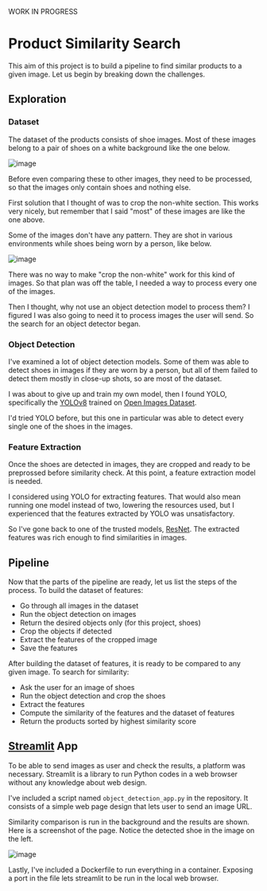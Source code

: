 WORK IN PROGRESS

# Product Similarity Search
This aim of this project is to build a pipeline to find similar products to a given image. Let us begin by breaking down the challenges.

## Exploration
### Dataset
The dataset of the products consists of shoe images. Most of these images belong to a pair of shoes on a white background like the one below.

![image](https://github.com/user-attachments/assets/db6f7876-ff9c-4b04-a451-4b7d349bbee4)

Before even comparing these to other images, they need to be processed, so that the images only contain shoes and nothing else.

First solution that I thought of was to crop the non-white section. This works very nicely, but remember that I said "most" of these images are like the one above.

Some of the images don't have any pattern. They are shot in various environments while shoes being worn by a person, like below.

![image](https://github.com/user-attachments/assets/bc3b3ee0-3a8d-4334-b8e5-b38b7340155d)

There was no way to make "crop the non-white" work for this kind of images. So that plan was off the table, I needed a way to process every one of the images.

Then I thought, why not use an object detection model to process them? I figured I was also going to need it to process images the user will send. So the search for an object detector began.

### Object Detection
I've examined a lot of object detection models. Some of them was able to detect shoes in images if they are worn by a person, but all of them failed to detect them mostly in close-up shots, so are most of the dataset.

I was about to give up and train my own model, then I found YOLO, specifically the [YOLOv8](https://docs.ultralytics.com/datasets/detect/open-images-v7/) trained on [Open Images Dataset](https://storage.googleapis.com/openimages/web/index.html).

I'd tried YOLO before, but this one in particular was able to detect every single one of the shoes in the images.

### Feature Extraction
Once the shoes are detected in images, they are cropped and ready to be preprossed before similarity check. At this point, a feature extraction model is needed.

I considered using YOLO for extracting features. That would also mean running one model instead of two, lowering the resources used, but I experienced that the features extracted by YOLO was unsatisfactory.

So I've gone back to one of the trusted models, [ResNet](https://pytorch.org/vision/main/models/generated/torchvision.models.resnet50.html). The extracted features was rich enough to find similarities in images.

## Pipeline
Now that the parts of the pipeline are ready, let us list the steps of the process. To build the dataset of features:

- Go through all images in the dataset
- Run the object detection on images
- Return the desired objects only (for this project, shoes)
- Crop the objects if detected
- Extract the features of the cropped image
- Save the features

After building the dataset of features, it is ready to be compared to any given image. To search for similarity:

- Ask the user for an image of shoes
- Run the object detection and crop the shoes
- Extract the features
- Compute the similarity of the features and the dataset of features
- Return the products sorted by highest similarity score

## [Streamlit](https://streamlit.io/) App
To be able to send images as user and check the results, a platform was necessary. Streamlit is a library to run Python codes in a web browser without any knowledge about web design.

I've included a script named `object_detection_app.py` in the repository. It consists of a simple web page design that lets user to send an image URL.

Similarity comparison is run in the background and the results are shown. Here is a screenshot of the page. Notice the detected shoe in the image on the left.

![image](https://github.com/user-attachments/assets/0701f647-2403-4e23-8eae-a3985416260f)

Lastly, I've included a Dockerfile to run everything in a container. Exposing a port in the file lets streamlit to be run in the local web browser.
